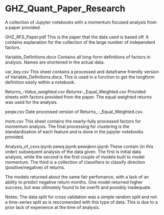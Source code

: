 # GHZ_Quant_Paper_Research
A collection of Jupyter notebooks with a momentum focused analysis from a paper provided.

GHZ_RFS_Paper.pdf
This is the paper that the data used is based off. It contains explanation for the collection of 
the large number of independent factors.

Variable_Definitions.docx
Contains all long-form definitions of factors in analysis. Names are shortened in the actual data.

var_key.csv
This sheet contains a processed and dataframe friendly version of Variable_Definitions.docx. 
This is used in a function to get the longform definition easily within a notebook.

Returns_-_Value_weighted.csv
Returns_-_Equal_Weighted.csv
Provided sheets with factors provided from the paper. The equal weighted returns was used for the analysis. 

peqw.csv
Date processed version of Returns_-_Equal_Weighted.csv.

mom.csv
This sheet contains the nearly-fully processed factors for momentum analysis. The final processing 
for clustering is the standardization of each feature and is done in the jupyter notebooks provided.

Analysis_of_csvs.ipynb
pewq.ipynb
pewqknn.ipynb
These contain (in this order) subsequent analysis of the data given.
The first is initial data analysis, while the second is the first couple of models built to model momentum.
The third is a collection of classifiers to classify direction (positive/negative) of returns.

The models returned about the same fair perfomance, with a lack of an ability to predict negative return months. One
model returned higher success, but was ultimately found to be overfit and possibly inadequate.

Notes: The data split for cross validation was a simple random split and not a time-series split as is reccomended with
this type of data. This is due to a prior lack of experience at the time of analysis.
